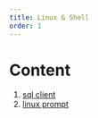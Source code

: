```yaml
---
title: Linux & Shell
order: 1
---
```


# Content

1. [sql client](posts/installing-sqlclient-on-ubuntu/)
2. [linux prompt](/posts/ubuntu-propmt)
 
